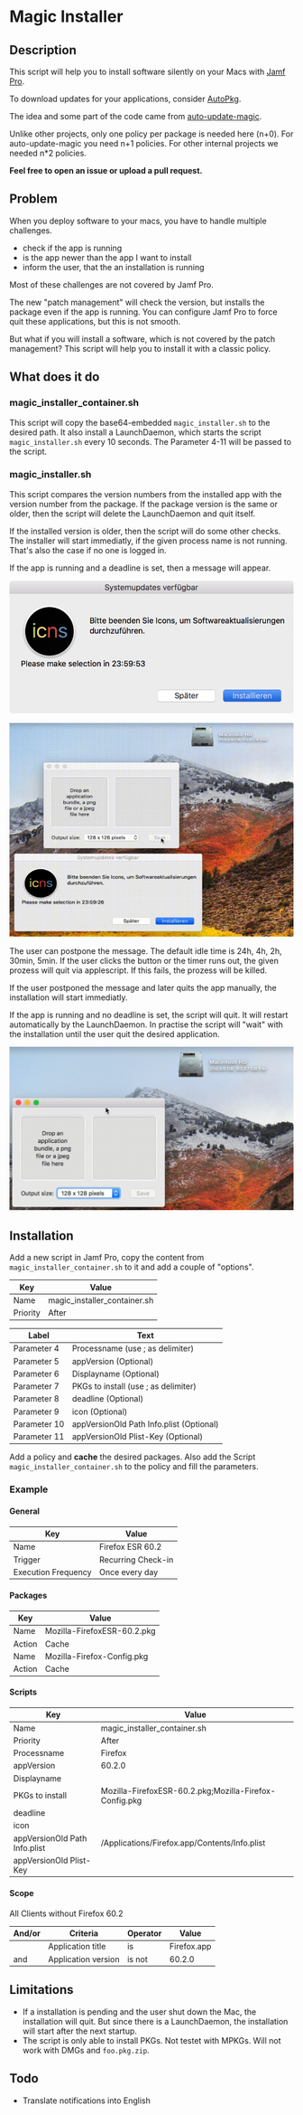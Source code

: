 # Magic Installer

## Description

This script will help you to install software silently on your Macs with [Jamf Pro](https://www.jamf.com).

To download updates for your applications, consider [AutoPkg](https://github.com/autopkg/autopkg).

The idea and some part of the code came from [auto-update-magic](https://github.com/homebysix/auto-update-magic).

Unlike other projects, only one policy per package is needed here (n+0). For auto-update-magic you need n+1 policies. For other internal projects we needed n*2 policies.

**Feel free to open an issue or upload a pull request.**

## Problem

When you deploy software to your macs, you have to handle multiple challenges.

- check if the app is running
- is the app newer than the app I want to install
- inform the user, that the an installation is running

Most of these challenges are not covered by Jamf Pro.

The new "patch management" will check the version, but installs the package even if the app is running. You can configure Jamf Pro to force quit these applications, but this is not smooth.

But what if you will install a software, which is not covered by the patch management? This script will help you to install it with a classic policy.

## What does it do

### magic_installer_container.sh

This script will copy the base64-embedded `magic_installer.sh` to the desired path. It also install a LaunchDaemon, which starts the script `magic_installer.sh` every 10 seconds. The Parameter 4-11 will be passed to the script.

### magic_installer.sh

This script compares the version numbers from the installed app with the version number from the package. If the package version is the same or older, then the script will delete the LaunchDaemon and quit itself.

If the installed version is older, then the script will do some other checks. The installer will start immediatly, if the given process name is not running. That's also the case if no one is logged in.

If the app is running and a deadline is set, then a message will appear.

![Installation with deadline](./images/deadline.png)

![Installation with deadline](./images/deadline.gif)

The user can postpone the message. The default idle time is 24h, 4h, 2h, 30min, 5min. If the user clicks the button or the timer runs out, the given prozess will quit via applescript. If this fails, the prozess will be killed.

If the user postponed the message and later quits the app manually, the installation will start immediatly.

If the app is running and no deadline is set, the script will quit. It will restart automatically by the LaunchDaemon. In practise the script will "wait" with the installation until the user quit the desired application.

![Installation after quit](./images/install.gif)

## Installation

Add a new script in Jamf Pro, copy the content from `magic_installer_container.sh` to it and add a couple of "options".

| Key      | Value                        |
|----------|------------------------------|
| Name     | magic_installer_container.sh |
| Priority | After                        |

| Label        | Text                                       |
|--------------|--------------------------------------------|
| Parameter 4  | Processname (use ; as delimiter)           |
| Parameter 5  | appVersion (Optional)                      |
| Parameter 6  | Displayname (Optional)                     |
| Parameter 7  | PKGs to install (use ; as delimiter)       |
| Parameter 8  | deadline (Optional)                        |
| Parameter 9  | icon (Optional)                            |
| Parameter 10 | appVersionOld Path Info.plist (Optional)   |
| Parameter 11 | appVersionOld Plist-Key (Optional)         |

Add a policy and **cache** the desired packages. Also add the Script `magic_installer_container.sh` to the policy and fill the parameters.

### Example

#### General

| Key                 | Value              |
|---------------------|--------------------|
| Name                | Firefox ESR 60.2   |
| Trigger             | Recurring Check-in |
| Execution Frequency | Once every day     |

#### Packages

| Key    | Value                       |
|--------|-----------------------------|
| Name   | Mozilla-FirefoxESR-60.2.pkg |
| Action | Cache                       |
| Name   | Mozilla-Firefox-Config.pkg  |
| Action | Cache                       |

#### Scripts

| Key                           | Value                                                  |
|-------------------------------|--------------------------------------------------------|
| Name                          | magic_installer_container.sh                           |
| Priority                      | After                                                  |
| Processname                   | Firefox                                                |
| appVersion                    | 60.2.0                                                 |
| Displayname                   |                                                        |
| PKGs to install               | Mozilla-FirefoxESR-60.2.pkg;Mozilla-Firefox-Config.pkg |
| deadline                      |                                                        |
| icon                          |                                                        |
| appVersionOld Path Info.plist | /Applications/Firefox.app/Contents/Info.plist          |
| appVersionOld Plist-Key       |                                                        |

#### Scope

All Clients without Firefox 60.2

| And/or | Criteria            | Operator | Value       |
|--------|---------------------|----------|-------------|
|        | Application title   | is       | Firefox.app |
| and    | Application version | is not   | 60.2.0      |

## Limitations

- If a installation is pending and the user shut down the Mac, the installation will quit. But since there is a LaunchDaemon, the installation will start after 
the next startup.
- The script is only able to install PKGs. Not testet with MPKGs. Will not work with DMGs and `foo.pkg.zip`.

## Todo

- Translate notifications into English